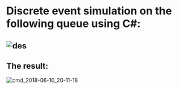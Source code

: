 # Discrete event simulation on the following queue using C#:
![des](https://user-images.githubusercontent.com/15209098/41204105-eeb4778c-6ce8-11e8-91dc-1a517844f1d8.png)
---
## The result:
![cmd_2018-06-10_20-11-18](https://user-images.githubusercontent.com/15209098/41204217-7782624e-6cea-11e8-874f-57b8ed3f1975.png)
